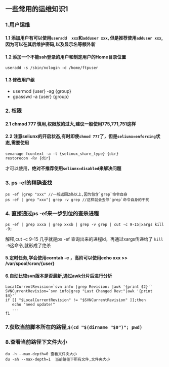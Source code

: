 ## 一些常用的运维知识1

### 1.用户运维

#### 1.1 添加用户有可以使用`useradd  xxx`和`adduser xxx,`但是推荐使用`adduser xxx`,因为可以在其后维护密码,以及显示名等额外新

#### 1.2 添加一个不能ssh登录的用户和制定用户的Home目录位置
```shell
useradd -s /sbin/nologin -d /home/ftpuser
```
#### 1.3 修改用户组

   - usermod {user} -ag {group}
   - gpasswd -a {user} {group}

### 2. 权限
#### 2.1 chmod 777 慎用,权限放的过大,建议一般使用775,771,751这样
#### 2.2 注意seliunx的开启状态,有时即使`chmod 777`了，但是`seliunx=enforcing`状态,需要使用
```shell
semanage fcontext -a -t {selinux_share_type} {dir}
restorecon -Rv {dir}
```
才可以使用，**绝对不推荐使用`seliunx=disabled`来解决问题**

### 3. ps -ef的精确查找
```shell
ps -ef |grep "xxx" //一般返回2条以上,因为包含`grep`命令自身
ps -ef | grep "xxx"| grep -v grep //这样就会去除`grep`命令自身的干扰
```

### 4. 直接通过ps -ef来一步到位的查杀进程
```shell 
ps -ef | grep xxxa | grep xxxb | grep -v grep | cut -c 9-15|xargs kill -9;
```
解释,cut -c 9-15 几乎就是ps -ef 查询出来的进程id，再通过xargs传递给了 `kill -9`这命令,就形成了绝杀

#### 5.定时任务,学会使用corntab -e ，高阶可以使用echo xxx >> /var/spool/cron/{user}

#### 6.自动比较svn版本是否最新,通过awk分片后进行分析
```
LocalCurrentRevision=`svn info |grep Revision: |awk '{print $2}'`
SVNCurrentRevision=`svn info|grep "Last Changed Rev:"|awk '{print $4}'`
if [[ "$LocalCurrentRevision" != "$SVNCurrentRevision" ]];then
   echo "need update!"
   ...
fi
```

### 7.获取当前脚本所在的路径,`$(cd "$(dirname "$0")"; pwd)`

### 8.查看当前路径下文件大小
```shell
du -h --max-depth=0 查看文件夹大小
du -ah --max-depth=1  当前路径下所有文件,文件夹大小
```

